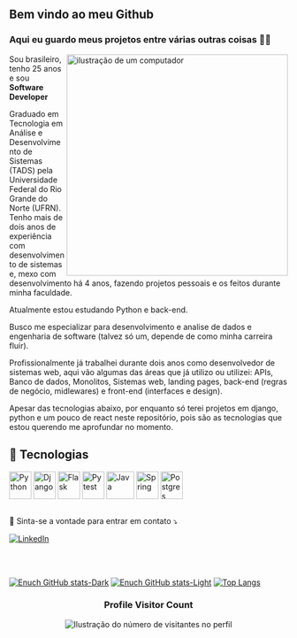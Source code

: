 ## Bem vindo ao meu Github
### Aqui eu guardo meus projetos entre várias outras coisas 👨‍💻

<img src="https://raw.githubusercontent.com/MicaelliMedeiros/micaellimedeiros/master/image/computer-illustration.png" alt="ilustração de um computador" min-width="400px" max-width="400px" width="400px" align="right">

<p>
  Sou brasileiro, tenho 25 anos e sou <strong>Software Developer</strong>
  
  Graduado em Tecnologia em Análise e Desenvolvimento de Sistemas (TADS) pela Universidade Federal do Rio Grande do Norte (UFRN).
  Tenho mais de dois anos de experiência com desenvolvimento de sistemas e, mexo com desenvolvimento há 4 anos, fazendo projetos pessoais e os feitos durante minha faculdade.

  Atualmente estou estudando Python e back-end.
  
  Busco me especializar para desenvolvimento e analise de dados e engenharia de software (talvez só um, depende de como minha carreira fluir).

  Profissionalmente já trabalhei durante dois anos como desenvolvedor de sistemas web, aqui vão algumas das áreas que já utilizo ou utilizei:
  APIs, Banco de dados, Monolitos, Sistemas web, landing pages, back-end (regras de negócio, midlewares) e front-end (interfaces e design).

  Apesar das tecnologias abaixo, por enquanto só terei projetos em django, python e um pouco de react neste repositório, pois são as tecnologias que estou querendo me aprofundar no momento.
  
</p>

<h2>
  🌈 Tecnologias
</h2>

<div style="display: inline_block">
  <img align="center" alt="Python" height="50" width="40" src="https://cdn.jsdelivr.net/gh/devicons/devicon/icons/python/python-original-wordmark.svg"">
  <img align="center" alt="Django" height="50" width="40" src="https://cdn.jsdelivr.net/gh/devicons/devicon/icons/django/django-plain-wordmark.svg">
  <img align="center" alt="Flask" height="50" width="40" src="https://cdn.jsdelivr.net/gh/devicons/devicon/icons/flask/flask-original-wordmark.svg" />
  <img align="center" alt="Pytest" height="50" width="40" src="https://cdn.jsdelivr.net/gh/devicons/devicon/icons/pytest/pytest-original-wordmark.svg">
  <img align="center" alt="Java" height="50" width="50" src="https://cdn.jsdelivr.net/gh/devicons/devicon/icons/java/java-original-wordmark.svg" />
  <img align="center" alt="Spring" height="50" width="40" src="https://cdn.jsdelivr.net/gh/devicons/devicon/icons/spring/spring-original-wordmark.svg" />
  <img align="center" alt="Postgres" height="50" width="40" src="https://cdn.jsdelivr.net/gh/devicons/devicon/icons/postgresql/postgresql-original.svg" />
</div><br>
 
<p align="left">
  💌 Sinta-se a vontade para entrar em contato ⤵️
</p>

<a href="https://www.linkedin.com/in/enuchsa/" title="LinkedIn" target="_blank">
<img src="https://img.shields.io/badge/LinkedIn-0077B5?style=for-the-badge&logo=linkedin&logoColor=white" alt="LinkedIn"/></a>

<br> <br>

  [![Enuch GitHub stats-Dark](https://github-readme-stats.vercel.app/api?username=enuchsa\&show_icons=true\&theme=light#gh-dark-mode-only)](https://github.com/enuchsa/github-readme-stats#responsive-card-theme#gh-dark-mode-only)
  [![Enuch GitHub stats-Light](https://github-readme-stats.vercel.app/api?username=enuchsa\&show_icons=true\&theme=default#gh-light-mode-only)](https://github.com/enuchsa/github-readme-stats#responsive-card-theme#gh-light-mode-only)
  [![Top Langs](https://github-readme-stats.vercel.app/api/top-langs/?username=enuchsa&layout=compact)](https://github.com/enuchsa/github-readme-stats)
  
<div align="center">
  <h3><b>Profile Visitor Count</b></h3>
</div>

<p align="center">
  <img
    src="https://profile-counter.glitch.me/coquinhanaogelada/count.svg"
    alt="Ilustração do número de visitantes no perfil"
  />
</p>
